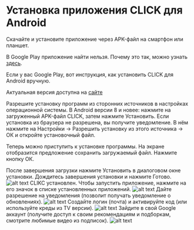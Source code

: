 # Установка приложения CLICK для Android

Скачайте и установите приложение через APK-файл на смартфон или планшет.

В Google Play приложение найти нельзя. Почему это так, можно узнать [здесь](https://www.androidpolice.com/2016/03/01/google-explicitly-bans-ad-blockers-from-the-play-store-except-all-those-ad-blocking-web-browsers-apparently/). 

Если у вас Google Play, вот инструкция, как установить CLICK для Android вручную.

Актуальная версия доступна на [сайте](https://myclick.app/app)

Разрешите установку программ из сторонних источников в настройках операционной системы. В Android версии 8 и новее: нажмите на загруженный APK-файл CLICK, затем нажмите Установить. Если установка из браузера не разрешена, вы получите уведомление. В нём нажмите на Настройки → Разрешить установку из этого источника → ОК и откройте установочный файл.

Теперь можно приступить к установке программы. На экране отобразится предложение сохранить загружаемый файл. Нажмите кнопку ОК.

После завершения загрузки нажмите Установить в диалоговом окне установки. Дождитесь завершения установки и нажмите Готово.
![alt text](telegram-cloud-photo-size-2-5240471339846985384-y.jpg)
CLIKC установлен. Чтобы запустить приложение, нажмите на его значок в списке установленных приложений.
![alt text](telegram-cloud-photo-size-2-5240471339846985380-y.jpg)
Дайте разрешение на уведомления (позволит получать уведомление о обновлениях).
![alt text](telegram-cloud-photo-size-2-5240471339846985378-y.jpg)
Создайте логин (почта) и активируйте код (или используйте креды из TV версии).
![alt text](telegram-cloud-photo-size-2-5240471339846985379-y.jpg)
Зайдите в свой Google аккаунт (получите доступ к своим рекомендациям и подборкам, смотрите любимые видео из подписок).
![alt text](telegram-cloud-photo-size-2-5240471339846985377-y.jpg)